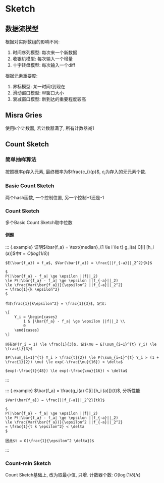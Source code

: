 # Sketch

## 数据流模型

根据对实际数组的影响不同:

1. 时间序列模型: 每次来一个新数据
2. 收银机模型: 每次输入一个增量
3. 十字转盘模型: 每次输入一个diff

根据元素重要度:

1. 界标模型: 某一时间t到现在
2. 滑动窗口模型: W窗口大小
3. 衰减窗口模型: 新到达的重要程度较高

## Misra Gries

使用k个计数器, 若计数器满了, 所有计数器减1

## Count Sketch

### 简单抽样算法

按照概率$p$存入元素, 最终概率为$\frac{c_i}{p}$,
$c_i$为存入的元元素个数.

### Basic Count Sketch

两个hash函数, 一个控制位置, 另一个控制+1还是-1

### Count Sketch

多个Basic Count Sketch取中位数

#### 例题

::: {.example}
证明$\bar{f_a} = \text{median}_{1 \le i \le t} g_i(a) C[i] [h_i (a)]$中$t = O(log(1/\delta))$

``` {=latex}
$E(\bar{f_a}) = f_a$, $Var(\bar{f_a}) = \frac{||f_{-a}||_2^2}{k}$

$
P(|\bar{f_a} - f_a| \ge \epsilon ||f||_2)
\le P(|\bar{f_a} - f_a| \ge \epsilon ||f_{-a}||_2)
\le \frac{Var(\bar{f_a})}{\epsilon^2 ||f_{-a}||_2^2}
= \frac{1}{k \epsilon^2}
$

令$\frac{1}{k\epsilon^2} = \frac{1}{3}$, 定义:

\[
    Y_i = \begin{cases}
        1 & |\bar{f_a} - f_a| \ge \epsilon ||f||_2 \\
        0
    \end{cases}
\]

则有$P(Y_i = 1) \le \frac{1}{3}$, 记$\mu = E(\sum_{i=1}^{t} Y_i) \le \frac{t}{3}$

$P(\sum_{i=1}^{t} Y_i > \frac{t}{2}) \le P(\sum_{i=1}^{t} Y_i > (1 + \frac{1}{2}) \mu) \le exp(-\frac{\mu}{16}) < \delta$

$exp(-\frac{t}{48}) \le exp(-\frac{\mu}{16}) < \delta$
```
:::

::: {.example}
$\bar{f_a} = \frac{g_i(a) C[i] [h_i (a)]}{t}$, 分析性能

``` {=latex}
$Var(\bar{f_a}) = \frac{||f_{-a}||_2^2}{tk}$

$
P(|\bar{f_a} - f_a| \ge \epsilon ||f||_2)
\le P(|\bar{f_a} - f_a| \ge \epsilon ||f_{-a}||_2)
\le \frac{Var(\bar{f_a})}{\epsilon^2 ||f_{-a}||_2^2}
= \frac{1}{t k \epsilon^2} < \delta
$

因此$t = O(\frac{1}{\epsilon^2 \delta})$
```
:::

### Count-min Sketch

Count Sketch基础上, 改为取最小值, 只增.
计数器个数: $O(\log(1/\delta) / \epsilon)$